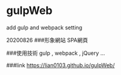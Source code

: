 # gulpWeb
add gulp and webpack setting

20200826
###形象網站 SPA網頁

###使用技術
gulp , webpack , jQuery ...

###link
https://lian0103.github.io/gulpWeb/
